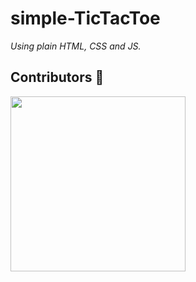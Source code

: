 # simple-TicTacToe

_Using plain HTML, CSS and JS._

## Contributors 🤝
<a href="https://github.com/subhamdas461/simple-TicTacToe/graphs/contributors">
  <img src="https://contrib.rocks/image?repo=subhamdas461/simple-TicTacToe" width=280/>
</a>
